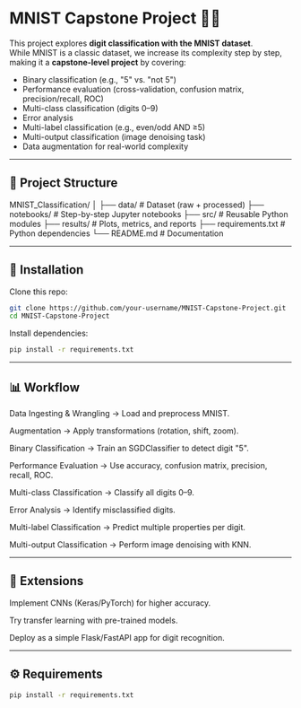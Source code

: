 # MNIST Capstone Project 🧠🔢

This project explores **digit classification with the MNIST dataset**.  
While MNIST is a classic dataset, we increase its complexity step by step, making it a **capstone-level project** by covering:

- Binary classification (e.g., "5" vs. "not 5")
- Performance evaluation (cross-validation, confusion matrix, precision/recall, ROC)
- Multi-class classification (digits 0–9)
- Error analysis
- Multi-label classification (e.g., even/odd AND ≥5)
- Multi-output classification (image denoising task)
- Data augmentation for real-world complexity

---

## 📂 Project Structure

MNIST_Classification/
│
├── data/ # Dataset (raw + processed)
├── notebooks/ # Step-by-step Jupyter notebooks
├── src/ # Reusable Python modules
├── results/ # Plots, metrics, and reports
├── requirements.txt # Python dependencies
└── README.md # Documentation

---

## 🚀 Installation

Clone this repo:
```bash
git clone https://github.com/your-username/MNIST-Capstone-Project.git
cd MNIST-Capstone-Project
```

Install dependencies:
```bash
pip install -r requirements.txt
```

---

## 📊 Workflow

Data Ingesting & Wrangling → Load and preprocess MNIST.

Augmentation → Apply transformations (rotation, shift, zoom).

Binary Classification → Train an SGDClassifier to detect digit "5".

Performance Evaluation → Use accuracy, confusion matrix, precision, recall, ROC.

Multi-class Classification → Classify all digits 0–9.

Error Analysis → Identify misclassified digits.

Multi-label Classification → Predict multiple properties per digit.

Multi-output Classification → Perform image denoising with KNN.

---

## 🔮 Extensions

Implement CNNs (Keras/PyTorch) for higher accuracy.

Try transfer learning with pre-trained models.

Deploy as a simple Flask/FastAPI app for digit recognition.

---

## ⚙️ Requirements
```bash
pip install -r requirements.txt
```